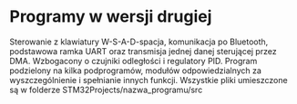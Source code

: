 # Programy w wersji drugiej
Sterowanie z klawiatury W-S-A-D-spacja, komunikacja po Bluetooth, podstawowa ramka UART oraz transmisja jednej danej sterującej przez DMA. 
Wzbogacony o czujniki odległości i regulatory PID. 
Program podzielony na kilka podprogramów, modułów odpowiedzialnych za wyszczególnienie i spełnianie innych funkcji. 
Wszystkie pliki umieszczone są w folderze STM32Projects/nazwa_programu/src

